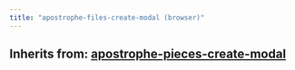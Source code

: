 ```yaml
---
title: "apostrophe-files-create-modal (browser)"
---
```

## Inherits from: [apostrophe-pieces-create-modal](../apostrophe-pieces/browser-apostrophe-pieces-create-modal.html)

